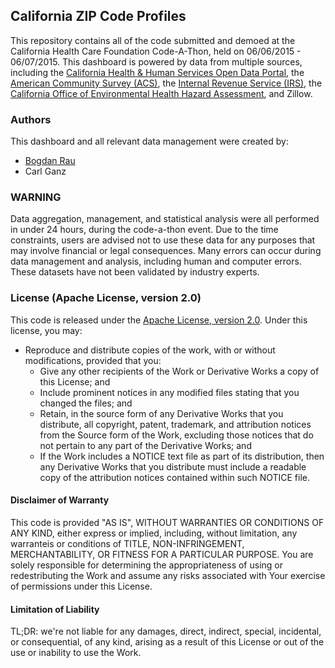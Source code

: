 ## California ZIP Code Profiles

This repository contains all of the code submitted and demoed at the California Health Care Foundation Code-A-Thon, held on 06/06/2015 - 06/07/2015. This dashboard is powered by data from multiple sources, including the [California Health & Human Services Open Data Portal](http://chhs.data.ca.gov), the [American Community Survey (ACS)](http://www.census.gov/acs/www/), the [Internal Revenue Service (IRS)](http://irs.gov), the [California Office of Environmental Health Hazard Assessment](http://www.oehha.ca.gov/ej/ces2.html), and Zillow.

### Authors
This dashboard and all relevant data management were created by:

+ [Bogdan Rau](http://bogdanrau.com)
+ Carl Ganz

### WARNING
Data aggregation, management, and statistical analysis were all performed in under 24 hours, during the code-a-thon event. Due to the time constraints, users are advised not to use these data for any purposes that may involve financial or legal consequences. Many errors can occur during data management and analysis, including human and computer errors. These datasets have not been validated by industry experts.


### License (Apache License, version 2.0)

This code is released under the [Apache License, version 2.0](http://www.apache.org/licenses/LICENSE-2.0). Under this license, you may:

+ Reproduce and distribute copies of the work, with or without modifications, provided that you:
    - Give any other recipients of the Work or Derivative Works a copy of this License; and
    - Include prominent notices in any modified files stating that you changed the files; and
    - Retain, in the source form of any Derivative Works that you distribute, all copyright, patent, trademark, and attribution notices
      from the Source form of the Work, excluding those notices that do not pertain to any part of the Derivative Works; and
    - If the Work includes a NOTICE text file as part of its distribution, then any Derivative Works that you distribute must include a
      readable copy of the attribution notices contained within such NOTICE file.


#### Disclaimer of Warranty
This code is provided "AS IS", WITHOUT WARRANTIES OR CONDITIONS OF ANY KIND, either express or implied, including, without limitation, any warranteis or conditions of TITLE, NON-INFRINGEMENT, MERCHANTABILITY, OR FITNESS FOR A PARTICULAR PURPOSE. You are solely responsible for determining the appropriateness of using or redestributing the Work and assume any risks associated with Your exercise of permissions under this License.


#### Limitation of Liability
TL;DR: we're not liable for any damages, direct, indirect, special, incidental, or consequential, of any kind, arising as a result of this License or out of the use or inability to use the Work.